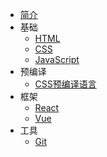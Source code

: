 - [简介](homepage.md)
- 基础
  -  [HTML](base/HTML.md)
  -  [CSS](base/CSS.md)
  -  [JavaScript](base/JavaScript.md)
- 预编译
  - [CSS预编译语言](precompiled/less+sass.md)
- 框架
  - [React](frame/react.md)
  - [Vue](frame/vue.md)
- 工具
  - [Git](tool/git.md)
